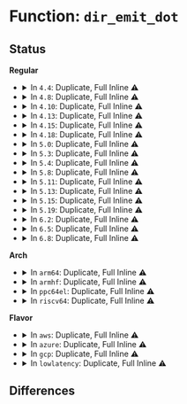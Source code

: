 # Function: <code>dir_emit_dot</code>

## Status
<b>Regular</b>
<ul>
<li>
<details>
<summary>In <code>4.4</code>: Duplicate, Full Inline ⚠️</summary>

**Collision:** Static Duplication

**Inline:** Full

**Transformation:** False

**Instances:**

```
In fs/libfs.c (ffffffff8123496f)
Location: include/linux/fs.h:3019
Inline: True
Inline callers:
  - fs/libfs.c:dcache_readdir
  - fs/libfs.c:empty_dir_readdir
```
```
In fs/proc/base.c (ffffffff8127dfde)
Location: include/linux/fs.h:3019
Inline: True
Inline callers:
  - fs/proc/base.c:proc_pident_readdir
  - fs/proc/base.c:proc_map_files_readdir
  - fs/proc/base.c:proc_task_readdir
```
```
In fs/proc/generic.c (ffffffff8127f7be)
Location: include/linux/fs.h:3019
Inline: True
```
```
In fs/proc/fd.c (ffffffff81281660)
Location: include/linux/fs.h:3019
Inline: True
Inline callers:
  - fs/proc/fd.c:proc_readfd_common
```
```
In fs/proc/namespaces.c (ffffffff812837b0)
Location: include/linux/fs.h:3019
Inline: True
Inline callers:
  - fs/proc/namespaces.c:proc_ns_dir_readdir
```
```
In fs/proc/proc_sysctl.c (ffffffff81285262)
Location: include/linux/fs.h:3019
Inline: True
Inline callers:
  - fs/proc/proc_sysctl.c:proc_sys_readdir
```
```
In fs/kernfs/dir.c (ffffffff81289ce0)
Location: include/linux/fs.h:3019
Inline: True
Inline callers:
  - fs/kernfs/dir.c:kernfs_fop_readdir
```
```
In fs/fat/dir.c (ffffffff812f859e)
Location: include/linux/fs.h:3019
Inline: True
Inline callers:
  - fs/fat/dir.c:__fat_readdir
  - fs/fat/dir.c:__fat_readdir
```
</details>
</li>
<li>
<details>
<summary>In <code>4.8</code>: Duplicate, Full Inline ⚠️</summary>

**Collision:** Static Duplication

**Inline:** Full

**Transformation:** False

**Instances:**

```
In fs/libfs.c (ffffffff8125d450)
Location: include/linux/fs.h:3168
Inline: True
Inline callers:
  - fs/libfs.c:empty_dir_readdir
  - fs/libfs.c:dcache_readdir
```
```
In fs/proc/base.c (ffffffff812ab66a)
Location: include/linux/fs.h:3168
Inline: True
Inline callers:
  - fs/proc/base.c:proc_task_readdir
  - fs/proc/base.c:proc_pident_readdir
  - fs/proc/base.c:proc_map_files_readdir
```
```
In fs/proc/generic.c (ffffffff812ac800)
Location: include/linux/fs.h:3168
Inline: True
```
```
In fs/proc/fd.c (ffffffff812ae729)
Location: include/linux/fs.h:3168
Inline: True
Inline callers:
  - fs/proc/fd.c:proc_readfd_common
```
```
In fs/proc/namespaces.c (ffffffff812b0a51)
Location: include/linux/fs.h:3168
Inline: True
Inline callers:
  - fs/proc/namespaces.c:proc_ns_dir_readdir
```
```
In fs/proc/proc_sysctl.c (ffffffff812b23d3)
Location: include/linux/fs.h:3168
Inline: True
Inline callers:
  - fs/proc/proc_sysctl.c:proc_sys_readdir
```
```
In fs/kernfs/dir.c (ffffffff812b713c)
Location: include/linux/fs.h:3168
Inline: True
Inline callers:
  - fs/kernfs/dir.c:kernfs_fop_readdir
```
```
In fs/fat/dir.c (ffffffff8132c18e)
Location: include/linux/fs.h:3168
Inline: True
Inline callers:
  - fs/fat/dir.c:__fat_readdir
  - fs/fat/dir.c:__fat_readdir
```
</details>
</li>
<li>
<details>
<summary>In <code>4.10</code>: Duplicate, Full Inline ⚠️</summary>

**Collision:** Static Duplication

**Inline:** Full

**Transformation:** False

**Instances:**

```
In fs/libfs.c (ffffffff81270980)
Location: include/linux/fs.h:3138
Inline: True
Inline callers:
  - fs/libfs.c:empty_dir_readdir
  - fs/libfs.c:dcache_readdir
```
```
In fs/proc/base.c (ffffffff812c0d4a)
Location: include/linux/fs.h:3138
Inline: True
Inline callers:
  - fs/proc/base.c:proc_task_readdir
  - fs/proc/base.c:proc_pident_readdir
  - fs/proc/base.c:proc_map_files_readdir
```
```
In fs/proc/generic.c (ffffffff812c20f0)
Location: include/linux/fs.h:3138
Inline: True
```
```
In fs/proc/fd.c (ffffffff812c4109)
Location: include/linux/fs.h:3138
Inline: True
Inline callers:
  - fs/proc/fd.c:proc_readfd_common
```
```
In fs/proc/namespaces.c (ffffffff812c6441)
Location: include/linux/fs.h:3138
Inline: True
Inline callers:
  - fs/proc/namespaces.c:proc_ns_dir_readdir
```
```
In fs/proc/proc_sysctl.c (ffffffff812c7bf3)
Location: include/linux/fs.h:3138
Inline: True
Inline callers:
  - fs/proc/proc_sysctl.c:proc_sys_readdir
```
```
In fs/kernfs/dir.c (ffffffff812cc94c)
Location: include/linux/fs.h:3138
Inline: True
Inline callers:
  - fs/kernfs/dir.c:kernfs_fop_readdir
```
```
In fs/fat/dir.c (ffffffff81341ece)
Location: include/linux/fs.h:3138
Inline: True
Inline callers:
  - fs/fat/dir.c:__fat_readdir
  - fs/fat/dir.c:__fat_readdir
```
</details>
</li>
<li>
<details>
<summary>In <code>4.13</code>: Duplicate, Full Inline ⚠️</summary>

**Collision:** Static Duplication

**Inline:** Full

**Transformation:** False

**Instances:**

```
In fs/libfs.c (ffffffff8127de03)
Location: include/linux/fs.h:3308
Inline: True
Inline callers:
  - fs/libfs.c:empty_dir_readdir
  - fs/libfs.c:dcache_readdir
```
```
In fs/proc/base.c (ffffffff812cdeeb)
Location: include/linux/fs.h:3308
Inline: True
Inline callers:
  - fs/proc/base.c:proc_task_readdir
  - fs/proc/base.c:proc_pident_readdir
  - fs/proc/base.c:proc_map_files_readdir
```
```
In fs/proc/generic.c (ffffffff812cf338)
Location: include/linux/fs.h:3308
Inline: True
```
```
In fs/proc/fd.c (ffffffff812d13a8)
Location: include/linux/fs.h:3308
Inline: True
Inline callers:
  - fs/proc/fd.c:proc_readfd_common
```
```
In fs/proc/namespaces.c (ffffffff812d34d6)
Location: include/linux/fs.h:3308
Inline: True
Inline callers:
  - fs/proc/namespaces.c:proc_ns_dir_readdir
```
```
In fs/proc/proc_sysctl.c (ffffffff812d4f57)
Location: include/linux/fs.h:3308
Inline: True
Inline callers:
  - fs/proc/proc_sysctl.c:proc_sys_readdir
```
```
In fs/kernfs/dir.c (ffffffff812d9dbc)
Location: include/linux/fs.h:3308
Inline: True
Inline callers:
  - fs/kernfs/dir.c:kernfs_fop_readdir
```
```
In fs/configfs/dir.c (ffffffff812df390)
Location: include/linux/fs.h:3308
Inline: True
Inline callers:
  - fs/configfs/dir.c:configfs_readdir
```
```
In fs/fat/dir.c (ffffffff813566cf)
Location: include/linux/fs.h:3308
Inline: True
Inline callers:
  - fs/fat/dir.c:__fat_readdir
  - fs/fat/dir.c:__fat_readdir
```
</details>
</li>
<li>
<details>
<summary>In <code>4.15</code>: Duplicate, Full Inline ⚠️</summary>

**Collision:** Static Duplication

**Inline:** Full

**Transformation:** False

**Instances:**

```
In fs/libfs.c (ffffffff812a08e3)
Location: include/linux/fs.h:3388
Inline: True
Inline callers:
  - fs/libfs.c:empty_dir_readdir
  - fs/libfs.c:dcache_readdir
```
```
In fs/proc/base.c (ffffffff812f273b)
Location: include/linux/fs.h:3388
Inline: True
Inline callers:
  - fs/proc/base.c:proc_task_readdir
  - fs/proc/base.c:proc_pident_readdir
  - fs/proc/base.c:proc_map_files_readdir
```
```
In fs/proc/generic.c (ffffffff812f3aa8)
Location: include/linux/fs.h:3388
Inline: True
```
```
In fs/proc/fd.c (ffffffff812f5b97)
Location: include/linux/fs.h:3388
Inline: True
Inline callers:
  - fs/proc/fd.c:proc_readfd_common
```
```
In fs/proc/namespaces.c (ffffffff812f7d06)
Location: include/linux/fs.h:3388
Inline: True
Inline callers:
  - fs/proc/namespaces.c:proc_ns_dir_readdir
```
```
In fs/proc/proc_sysctl.c (ffffffff812f9787)
Location: include/linux/fs.h:3388
Inline: True
Inline callers:
  - fs/proc/proc_sysctl.c:proc_sys_readdir
```
```
In fs/kernfs/dir.c (ffffffff812fe6d3)
Location: include/linux/fs.h:3388
Inline: True
Inline callers:
  - fs/kernfs/dir.c:kernfs_fop_readdir
```
```
In fs/configfs/dir.c (ffffffff81303d00)
Location: include/linux/fs.h:3388
Inline: True
Inline callers:
  - fs/configfs/dir.c:configfs_readdir
```
```
In fs/fat/dir.c (ffffffff8137b2fe)
Location: include/linux/fs.h:3388
Inline: True
Inline callers:
  - fs/fat/dir.c:__fat_readdir
  - fs/fat/dir.c:__fat_readdir
```
</details>
</li>
<li>
<details>
<summary>In <code>4.18</code>: Duplicate, Full Inline ⚠️</summary>

**Collision:** Static Duplication

**Inline:** Full

**Transformation:** False

**Instances:**

```
In fs/libfs.c (ffffffff812c7473)
Location: include/linux/fs.h:3415
Inline: True
Inline callers:
  - fs/libfs.c:empty_dir_readdir
  - fs/libfs.c:dcache_readdir
```
```
In fs/proc/base.c (ffffffff8131f5cb)
Location: include/linux/fs.h:3415
Inline: True
Inline callers:
  - fs/proc/base.c:proc_task_readdir
  - fs/proc/base.c:proc_pident_readdir
  - fs/proc/base.c:proc_map_files_readdir
```
```
In fs/proc/generic.c (ffffffff81320b48)
Location: include/linux/fs.h:3415
Inline: True
```
```
In fs/proc/fd.c (ffffffff81323417)
Location: include/linux/fs.h:3415
Inline: True
Inline callers:
  - fs/proc/fd.c:proc_readfd_common
```
```
In fs/proc/namespaces.c (ffffffff81325109)
Location: include/linux/fs.h:3415
Inline: True
Inline callers:
  - fs/proc/namespaces.c:proc_ns_dir_readdir
```
```
In fs/proc/proc_sysctl.c (ffffffff81326e36)
Location: include/linux/fs.h:3415
Inline: True
Inline callers:
  - fs/proc/proc_sysctl.c:proc_sys_readdir
```
```
In fs/kernfs/dir.c (ffffffff8132ca23)
Location: include/linux/fs.h:3415
Inline: True
Inline callers:
  - fs/kernfs/dir.c:kernfs_fop_readdir
```
```
In fs/configfs/dir.c (ffffffff81332b70)
Location: include/linux/fs.h:3415
Inline: True
Inline callers:
  - fs/configfs/dir.c:configfs_readdir
```
```
In fs/fat/dir.c (ffffffff813a9bd9)
Location: include/linux/fs.h:3415
Inline: True
Inline callers:
  - fs/fat/dir.c:__fat_readdir
  - fs/fat/dir.c:__fat_readdir
```
</details>
</li>
<li>
<details>
<summary>In <code>5.0</code>: Duplicate, Full Inline ⚠️</summary>

**Collision:** Static Duplication

**Inline:** Full

**Transformation:** False

**Instances:**

```
In fs/libfs.c (ffffffff812dc5a3)
Location: include/linux/fs.h:3494
Inline: True
Inline callers:
  - fs/libfs.c:empty_dir_readdir
  - fs/libfs.c:dcache_readdir
```
```
In fs/proc/base.c (ffffffff813366fb)
Location: include/linux/fs.h:3494
Inline: True
Inline callers:
  - fs/proc/base.c:proc_task_readdir
  - fs/proc/base.c:proc_pident_readdir
  - fs/proc/base.c:proc_map_files_readdir
```
```
In fs/proc/generic.c (ffffffff81337c48)
Location: include/linux/fs.h:3494
Inline: True
```
```
In fs/proc/fd.c (ffffffff8133a337)
Location: include/linux/fs.h:3494
Inline: True
Inline callers:
  - fs/proc/fd.c:proc_readfd_common
```
```
In fs/proc/namespaces.c (ffffffff8133c1f9)
Location: include/linux/fs.h:3494
Inline: True
Inline callers:
  - fs/proc/namespaces.c:proc_ns_dir_readdir
```
```
In fs/proc/proc_sysctl.c (ffffffff8133e006)
Location: include/linux/fs.h:3494
Inline: True
Inline callers:
  - fs/proc/proc_sysctl.c:proc_sys_readdir
```
```
In fs/kernfs/dir.c (ffffffff813439b3)
Location: include/linux/fs.h:3494
Inline: True
Inline callers:
  - fs/kernfs/dir.c:kernfs_fop_readdir
```
```
In fs/configfs/dir.c (ffffffff81349f60)
Location: include/linux/fs.h:3494
Inline: True
Inline callers:
  - fs/configfs/dir.c:configfs_readdir
```
```
In fs/fat/dir.c (ffffffff813c29b9)
Location: include/linux/fs.h:3494
Inline: True
Inline callers:
  - fs/fat/dir.c:__fat_readdir
  - fs/fat/dir.c:__fat_readdir
```
</details>
</li>
<li>
<details>
<summary>In <code>5.3</code>: Duplicate, Full Inline ⚠️</summary>

**Collision:** Static Duplication

**Inline:** Full

**Transformation:** False

**Instances:**

```
In fs/libfs.c (ffffffff812fac63)
Location: include/linux/fs.h:3505
Inline: True
Inline callers:
  - fs/libfs.c:empty_dir_readdir
  - fs/libfs.c:dcache_readdir
```
```
In fs/proc/base.c (ffffffff8135e7ab)
Location: include/linux/fs.h:3505
Inline: True
Inline callers:
  - fs/proc/base.c:proc_task_readdir
  - fs/proc/base.c:proc_pident_readdir
  - fs/proc/base.c:proc_map_files_readdir
```
```
In fs/proc/generic.c (ffffffff8135fdb8)
Location: include/linux/fs.h:3505
Inline: True
```
```
In fs/proc/fd.c (ffffffff813624d7)
Location: include/linux/fs.h:3505
Inline: True
Inline callers:
  - fs/proc/fd.c:proc_readfd_common
```
```
In fs/proc/namespaces.c (ffffffff81364444)
Location: include/linux/fs.h:3505
Inline: True
Inline callers:
  - fs/proc/namespaces.c:proc_ns_dir_readdir
```
```
In fs/proc/proc_sysctl.c (ffffffff81365ee7)
Location: include/linux/fs.h:3505
Inline: True
Inline callers:
  - fs/proc/proc_sysctl.c:proc_sys_readdir
```
```
In fs/kernfs/dir.c (ffffffff8136badd)
Location: include/linux/fs.h:3505
Inline: True
Inline callers:
  - fs/kernfs/dir.c:kernfs_fop_readdir
```
```
In fs/configfs/dir.c (ffffffff81371920)
Location: include/linux/fs.h:3505
Inline: True
Inline callers:
  - fs/configfs/dir.c:configfs_readdir
```
```
In fs/fat/dir.c (ffffffff813ed22d)
Location: include/linux/fs.h:3505
Inline: True
Inline callers:
  - fs/fat/dir.c:__fat_readdir
  - fs/fat/dir.c:__fat_readdir
```
</details>
</li>
<li>
<details>
<summary>In <code>5.4</code>: Duplicate, Full Inline ⚠️</summary>

**Collision:** Static Duplication

**Inline:** Full

**Transformation:** False

**Instances:**

```
In fs/libfs.c (ffffffff8130c973)
Location: include/linux/fs.h:3567
Inline: True
Inline callers:
  - fs/libfs.c:empty_dir_readdir
  - fs/libfs.c:dcache_readdir
```
```
In fs/proc/base.c (ffffffff81376a0b)
Location: include/linux/fs.h:3567
Inline: True
Inline callers:
  - fs/proc/base.c:proc_task_readdir
  - fs/proc/base.c:proc_pident_readdir
  - fs/proc/base.c:proc_map_files_readdir
```
```
In fs/proc/generic.c (ffffffff81378018)
Location: include/linux/fs.h:3567
Inline: True
```
```
In fs/proc/fd.c (ffffffff8137a737)
Location: include/linux/fs.h:3567
Inline: True
Inline callers:
  - fs/proc/fd.c:proc_readfd_common
```
```
In fs/proc/namespaces.c (ffffffff8137c6d4)
Location: include/linux/fs.h:3567
Inline: True
Inline callers:
  - fs/proc/namespaces.c:proc_ns_dir_readdir
```
```
In fs/proc/proc_sysctl.c (ffffffff8137e177)
Location: include/linux/fs.h:3567
Inline: True
Inline callers:
  - fs/proc/proc_sysctl.c:proc_sys_readdir
```
```
In fs/kernfs/dir.c (ffffffff81383cad)
Location: include/linux/fs.h:3567
Inline: True
Inline callers:
  - fs/kernfs/dir.c:kernfs_fop_readdir
```
```
In fs/configfs/dir.c (ffffffff81389d60)
Location: include/linux/fs.h:3567
Inline: True
Inline callers:
  - fs/configfs/dir.c:configfs_readdir
```
```
In fs/fat/dir.c (ffffffff8140734d)
Location: include/linux/fs.h:3567
Inline: True
Inline callers:
  - fs/fat/dir.c:__fat_readdir
  - fs/fat/dir.c:__fat_readdir
```
</details>
</li>
<li>
<details>
<summary>In <code>5.8</code>: Duplicate, Full Inline ⚠️</summary>

**Collision:** Static Duplication

**Inline:** Full

**Transformation:** False

**Instances:**

```
In fs/libfs.c (ffffffff81346aa0)
Location: include/linux/fs.h:3617
Inline: True
Inline callers:
  - fs/libfs.c:empty_dir_readdir
  - fs/libfs.c:dcache_readdir
```
```
In fs/proc/base.c (ffffffff813bf917)
Location: include/linux/fs.h:3617
Inline: True
Inline callers:
  - fs/proc/base.c:proc_task_readdir
  - fs/proc/base.c:proc_pident_readdir
  - fs/proc/base.c:proc_map_files_readdir
```
```
In fs/proc/generic.c (ffffffff813c11b0)
Location: include/linux/fs.h:3617
Inline: True
```
```
In fs/proc/fd.c (ffffffff813c3ccf)
Location: include/linux/fs.h:3617
Inline: True
Inline callers:
  - fs/proc/fd.c:proc_readfd_common
```
```
In fs/proc/namespaces.c (ffffffff813c5eed)
Location: include/linux/fs.h:3617
Inline: True
Inline callers:
  - fs/proc/namespaces.c:proc_ns_dir_readdir
```
```
In fs/proc/proc_sysctl.c (ffffffff813c8aa6)
Location: include/linux/fs.h:3617
Inline: True
Inline callers:
  - fs/proc/proc_sysctl.c:proc_sys_readdir
```
```
In fs/kernfs/dir.c (ffffffff813cec73)
Location: include/linux/fs.h:3617
Inline: True
Inline callers:
  - fs/kernfs/dir.c:kernfs_fop_readdir
```
```
In fs/configfs/dir.c (ffffffff813d5113)
Location: include/linux/fs.h:3617
Inline: True
Inline callers:
  - fs/configfs/dir.c:configfs_readdir
```
```
In fs/fat/dir.c (ffffffff81454fc3)
Location: include/linux/fs.h:3617
Inline: True
Inline callers:
  - fs/fat/dir.c:__fat_readdir
  - fs/fat/dir.c:__fat_readdir
```
</details>
</li>
<li>
<details>
<summary>In <code>5.11</code>: Duplicate, Full Inline ⚠️</summary>

**Collision:** Static Duplication

**Inline:** Full

**Transformation:** False

**Instances:**

```
In fs/libfs.c (ffffffff81352f90)
Location: include/linux/fs.h:3414
Inline: True
Inline callers:
  - fs/libfs.c:empty_dir_readdir
  - fs/libfs.c:dcache_readdir
```
```
In fs/proc/base.c (ffffffff813d17a1)
Location: include/linux/fs.h:3414
Inline: True
Inline callers:
  - fs/proc/base.c:proc_task_readdir
  - fs/proc/base.c:proc_pident_readdir
  - fs/proc/base.c:proc_map_files_readdir
```
```
In fs/proc/generic.c (ffffffff813d30a0)
Location: include/linux/fs.h:3414
Inline: True
```
```
In fs/proc/fd.c (ffffffff813d5a34)
Location: include/linux/fs.h:3414
Inline: True
Inline callers:
  - fs/proc/fd.c:proc_readfd_common
```
```
In fs/proc/namespaces.c (ffffffff813d7e8d)
Location: include/linux/fs.h:3414
Inline: True
Inline callers:
  - fs/proc/namespaces.c:proc_ns_dir_readdir
```
```
In fs/proc/proc_sysctl.c (ffffffff813daa96)
Location: include/linux/fs.h:3414
Inline: True
Inline callers:
  - fs/proc/proc_sysctl.c:proc_sys_readdir
```
```
In fs/kernfs/dir.c (ffffffff813e08a3)
Location: include/linux/fs.h:3414
Inline: True
Inline callers:
  - fs/kernfs/dir.c:kernfs_fop_readdir
```
```
In fs/configfs/dir.c (ffffffff813e6e33)
Location: include/linux/fs.h:3414
Inline: True
Inline callers:
  - fs/configfs/dir.c:configfs_readdir
```
```
In fs/fat/dir.c (ffffffff81471473)
Location: include/linux/fs.h:3414
Inline: True
Inline callers:
  - fs/fat/dir.c:__fat_readdir
  - fs/fat/dir.c:__fat_readdir
```
</details>
</li>
<li>
<details>
<summary>In <code>5.13</code>: Duplicate, Full Inline ⚠️</summary>

**Collision:** Static Duplication

**Inline:** Full

**Transformation:** False

**Instances:**

```
In fs/libfs.c (ffffffff81359680)
Location: include/linux/fs.h:3667
Inline: True
Inline callers:
  - fs/libfs.c:empty_dir_readdir
  - fs/libfs.c:dcache_readdir
```
```
In fs/proc/base.c (ffffffff813d8697)
Location: include/linux/fs.h:3667
Inline: True
Inline callers:
  - fs/proc/base.c:proc_task_readdir
  - fs/proc/base.c:proc_pident_readdir
  - fs/proc/base.c:proc_map_files_readdir
```
```
In fs/proc/generic.c (ffffffff813d9dea)
Location: include/linux/fs.h:3667
Inline: True
```
```
In fs/proc/fd.c (ffffffff813dc936)
Location: include/linux/fs.h:3667
Inline: True
Inline callers:
  - fs/proc/fd.c:proc_readfd_common
```
```
In fs/proc/namespaces.c (ffffffff813ded3c)
Location: include/linux/fs.h:3667
Inline: True
Inline callers:
  - fs/proc/namespaces.c:proc_ns_dir_readdir
```
```
In fs/proc/proc_sysctl.c (ffffffff813e16a8)
Location: include/linux/fs.h:3667
Inline: True
Inline callers:
  - fs/proc/proc_sysctl.c:proc_sys_readdir
```
```
In fs/kernfs/dir.c (ffffffff813e73d2)
Location: include/linux/fs.h:3667
Inline: True
Inline callers:
  - fs/kernfs/dir.c:kernfs_fop_readdir
```
```
In fs/configfs/dir.c (ffffffff813ee432)
Location: include/linux/fs.h:3667
Inline: True
Inline callers:
  - fs/configfs/dir.c:configfs_readdir
```
```
In fs/fat/dir.c (ffffffff81476dc5)
Location: include/linux/fs.h:3667
Inline: True
Inline callers:
  - fs/fat/dir.c:__fat_readdir
  - fs/fat/dir.c:__fat_readdir
```
</details>
</li>
<li>
<details>
<summary>In <code>5.15</code>: Duplicate, Full Inline ⚠️</summary>

**Collision:** Static Duplication

**Inline:** Full

**Transformation:** False

**Instances:**

```
In fs/libfs.c (ffffffff813a7b20)
Location: include/linux/fs.h:3647
Inline: True
Inline callers:
  - fs/libfs.c:empty_dir_readdir
  - fs/libfs.c:dcache_readdir
```
```
In fs/proc/base.c (ffffffff81429dc7)
Location: include/linux/fs.h:3647
Inline: True
Inline callers:
  - fs/proc/base.c:proc_task_readdir
  - fs/proc/base.c:proc_pident_readdir
  - fs/proc/base.c:proc_map_files_readdir
```
```
In fs/proc/generic.c (ffffffff8142b51a)
Location: include/linux/fs.h:3647
Inline: True
```
```
In fs/proc/fd.c (ffffffff8142e016)
Location: include/linux/fs.h:3647
Inline: True
Inline callers:
  - fs/proc/fd.c:proc_readfd_common
```
```
In fs/proc/namespaces.c (ffffffff814306ec)
Location: include/linux/fs.h:3647
Inline: True
Inline callers:
  - fs/proc/namespaces.c:proc_ns_dir_readdir
```
```
In fs/proc/proc_sysctl.c (ffffffff8143318d)
Location: include/linux/fs.h:3647
Inline: True
Inline callers:
  - fs/proc/proc_sysctl.c:proc_sys_readdir
```
```
In fs/kernfs/dir.c (ffffffff81438f95)
Location: include/linux/fs.h:3647
Inline: True
Inline callers:
  - fs/kernfs/dir.c:kernfs_fop_readdir
```
```
In fs/configfs/dir.c (ffffffff81440352)
Location: include/linux/fs.h:3647
Inline: True
Inline callers:
  - fs/configfs/dir.c:configfs_readdir
```
```
In fs/fat/dir.c (ffffffff814ce466)
Location: include/linux/fs.h:3647
Inline: True
Inline callers:
  - fs/fat/dir.c:__fat_readdir
  - fs/fat/dir.c:__fat_readdir
```
</details>
</li>
<li>
<details>
<summary>In <code>5.19</code>: Duplicate, Full Inline ⚠️</summary>

**Collision:** Static Duplication

**Inline:** Full

**Transformation:** False

**Instances:**

```
In fs/libfs.c (ffffffff8142c442)
Location: include/linux/fs.h:3419
Inline: True
Inline callers:
  - fs/libfs.c:empty_dir_readdir
  - fs/libfs.c:dcache_readdir
```
```
In fs/proc/base.c (ffffffff814a324a)
Location: include/linux/fs.h:3419
Inline: True
Inline callers:
  - fs/proc/base.c:proc_task_readdir
  - fs/proc/base.c:proc_pident_readdir
  - fs/proc/base.c:proc_map_files_readdir
```
```
In fs/proc/generic.c (ffffffff814a4c39)
Location: include/linux/fs.h:3419
Inline: True
Inline callers:
  - fs/proc/generic.c:proc_readdir_de
```
```
In fs/proc/fd.c (ffffffff814a7cdb)
Location: include/linux/fs.h:3419
Inline: True
Inline callers:
  - fs/proc/fd.c:proc_readfd_common
```
```
In fs/proc/namespaces.c (ffffffff814aa3eb)
Location: include/linux/fs.h:3419
Inline: True
Inline callers:
  - fs/proc/namespaces.c:proc_ns_dir_readdir
```
```
In fs/proc/proc_sysctl.c (ffffffff814acfef)
Location: include/linux/fs.h:3419
Inline: True
Inline callers:
  - fs/proc/proc_sysctl.c:proc_sys_readdir
```
```
In fs/kernfs/dir.c (ffffffff814b40bb)
Location: include/linux/fs.h:3419
Inline: True
Inline callers:
  - fs/kernfs/dir.c:kernfs_fop_readdir
```
```
In fs/configfs/dir.c (ffffffff814baa74)
Location: include/linux/fs.h:3419
Inline: True
Inline callers:
  - fs/configfs/dir.c:configfs_readdir
```
```
In fs/fat/dir.c (ffffffff8155ac9d)
Location: include/linux/fs.h:3419
Inline: True
Inline callers:
  - fs/fat/dir.c:__fat_readdir
  - fs/fat/dir.c:__fat_readdir
```
</details>
</li>
<li>
<details>
<summary>In <code>6.2</code>: Duplicate, Full Inline ⚠️</summary>

**Collision:** Static Duplication

**Inline:** Full

**Transformation:** False

**Instances:**

```
In fs/libfs.c (ffffffff814b9da2)
Location: include/linux/fs.h:3569
Inline: True
Inline callers:
  - fs/libfs.c:empty_dir_readdir
  - fs/libfs.c:dcache_readdir
```
```
In fs/proc/base.c (ffffffff815384ca)
Location: include/linux/fs.h:3569
Inline: True
Inline callers:
  - fs/proc/base.c:proc_task_readdir
  - fs/proc/base.c:proc_pident_readdir
  - fs/proc/base.c:proc_map_files_readdir
```
```
In fs/proc/generic.c (ffffffff8153a169)
Location: include/linux/fs.h:3569
Inline: True
Inline callers:
  - fs/proc/generic.c:proc_readdir_de
```
```
In fs/proc/fd.c (ffffffff8153d20b)
Location: include/linux/fs.h:3569
Inline: True
Inline callers:
  - fs/proc/fd.c:proc_readfd_common
```
```
In fs/proc/namespaces.c (ffffffff8153fff6)
Location: include/linux/fs.h:3569
Inline: True
Inline callers:
  - fs/proc/namespaces.c:proc_ns_dir_readdir
```
```
In fs/proc/proc_sysctl.c (ffffffff8154343f)
Location: include/linux/fs.h:3569
Inline: True
Inline callers:
  - fs/proc/proc_sysctl.c:proc_sys_readdir
```
```
In fs/kernfs/dir.c (ffffffff8154aeab)
Location: include/linux/fs.h:3569
Inline: True
Inline callers:
  - fs/kernfs/dir.c:kernfs_fop_readdir
```
```
In fs/configfs/dir.c (ffffffff81552344)
Location: include/linux/fs.h:3569
Inline: True
Inline callers:
  - fs/configfs/dir.c:configfs_readdir
```
```
In fs/fat/dir.c (ffffffff815fba29)
Location: include/linux/fs.h:3569
Inline: True
Inline callers:
  - fs/fat/dir.c:__fat_readdir
  - fs/fat/dir.c:__fat_readdir
```
</details>
</li>
<li>
<details>
<summary>In <code>6.5</code>: Duplicate, Full Inline ⚠️</summary>

**Collision:** Static Duplication

**Inline:** Full

**Transformation:** False

**Instances:**

```
In fs/libfs.c (ffffffff814eed02)
Location: include/linux/fs.h:3184
Inline: True
Inline callers:
  - fs/libfs.c:empty_dir_readdir
  - fs/libfs.c:dcache_readdir
```
```
In fs/proc/base.c (ffffffff8157070d)
Location: include/linux/fs.h:3184
Inline: True
Inline callers:
  - fs/proc/base.c:proc_task_readdir
  - fs/proc/base.c:proc_pident_readdir
  - fs/proc/base.c:proc_map_files_readdir
```
```
In fs/proc/generic.c (ffffffff81572409)
Location: include/linux/fs.h:3184
Inline: True
Inline callers:
  - fs/proc/generic.c:proc_readdir_de
```
```
In fs/proc/fd.c (ffffffff815754de)
Location: include/linux/fs.h:3184
Inline: True
Inline callers:
  - fs/proc/fd.c:proc_readfd_common
```
```
In fs/proc/namespaces.c (ffffffff815786d9)
Location: include/linux/fs.h:3184
Inline: True
Inline callers:
  - fs/proc/namespaces.c:proc_ns_dir_readdir
```
```
In fs/proc/proc_sysctl.c (ffffffff8157b895)
Location: include/linux/fs.h:3184
Inline: True
Inline callers:
  - fs/proc/proc_sysctl.c:proc_sys_readdir
```
```
In fs/kernfs/dir.c (ffffffff81582b02)
Location: include/linux/fs.h:3184
Inline: True
Inline callers:
  - fs/kernfs/dir.c:kernfs_fop_readdir
```
```
In fs/configfs/dir.c (ffffffff8158a090)
Location: include/linux/fs.h:3184
Inline: True
Inline callers:
  - fs/configfs/dir.c:configfs_readdir
```
```
In fs/fat/dir.c (ffffffff816339b5)
Location: include/linux/fs.h:3184
Inline: True
Inline callers:
  - fs/fat/dir.c:__fat_readdir
  - fs/fat/dir.c:__fat_readdir
```
</details>
</li>
<li>
<details>
<summary>In <code>6.8</code>: Duplicate, Full Inline ⚠️</summary>

**Collision:** Static Duplication

**Inline:** Full

**Transformation:** False

**Instances:**

```
In fs/libfs.c (ffffffff81522db2)
Location: include/linux/fs.h:3481
Inline: True
Inline callers:
  - fs/libfs.c:empty_dir_readdir
  - fs/libfs.c:offset_readdir
  - fs/libfs.c:dcache_readdir
```
```
In fs/proc/base.c (ffffffff815a8fd7)
Location: include/linux/fs.h:3481
Inline: True
Inline callers:
  - fs/proc/base.c:proc_task_readdir
  - fs/proc/base.c:proc_pident_readdir
  - fs/proc/base.c:proc_map_files_readdir
```
```
In fs/proc/generic.c (ffffffff815aadb9)
Location: include/linux/fs.h:3481
Inline: True
Inline callers:
  - fs/proc/generic.c:proc_readdir_de
```
```
In fs/proc/fd.c (ffffffff815ade3c)
Location: include/linux/fs.h:3481
Inline: True
Inline callers:
  - fs/proc/fd.c:proc_readfd_common
```
```
In fs/proc/namespaces.c (ffffffff815b0e09)
Location: include/linux/fs.h:3481
Inline: True
Inline callers:
  - fs/proc/namespaces.c:proc_ns_dir_readdir
```
```
In fs/proc/proc_sysctl.c (ffffffff815b4145)
Location: include/linux/fs.h:3481
Inline: True
Inline callers:
  - fs/proc/proc_sysctl.c:proc_sys_readdir
```
```
In fs/kernfs/dir.c (ffffffff815bb732)
Location: include/linux/fs.h:3481
Inline: True
Inline callers:
  - fs/kernfs/dir.c:kernfs_fop_readdir
```
```
In fs/configfs/dir.c (ffffffff815c2d63)
Location: include/linux/fs.h:3481
Inline: True
Inline callers:
  - fs/configfs/dir.c:configfs_readdir
```
```
In fs/fat/dir.c (ffffffff8166ce85)
Location: include/linux/fs.h:3481
Inline: True
Inline callers:
  - fs/fat/dir.c:__fat_readdir
  - fs/fat/dir.c:__fat_readdir
```
```
In fs/tracefs/event_inode.c (ffffffff816ab4cd)
Location: include/linux/fs.h:3481
Inline: True
Inline callers:
  - fs/tracefs/event_inode.c:eventfs_iterate
```
</details>
</li>
</ul>
<b>Arch</b>
<ul>
<li>
<details>
<summary>In <code>arm64</code>: Duplicate, Full Inline ⚠️</summary>

**Collision:** Static Duplication

**Inline:** Full

**Transformation:** False

**Instances:**

```
In fs/libfs.c (ffff8000103c180c)
Location: include/linux/fs.h:3567
Inline: True
Inline callers:
  - fs/libfs.c:empty_dir_readdir
  - fs/libfs.c:dcache_readdir
```
```
In fs/proc/base.c (ffff80001044205c)
Location: include/linux/fs.h:3567
Inline: True
Inline callers:
  - fs/proc/base.c:proc_task_readdir
  - fs/proc/base.c:proc_pident_readdir
  - fs/proc/base.c:proc_map_files_readdir
```
```
In fs/proc/generic.c (ffff800010443f9c)
Location: include/linux/fs.h:3567
Inline: True
```
```
In fs/proc/fd.c (ffff8000104469e4)
Location: include/linux/fs.h:3567
Inline: True
Inline callers:
  - fs/proc/fd.c:proc_readfd_common
```
```
In fs/proc/namespaces.c (ffff800010449054)
Location: include/linux/fs.h:3567
Inline: True
Inline callers:
  - fs/proc/namespaces.c:proc_ns_dir_readdir
```
```
In fs/proc/proc_sysctl.c (ffff80001044b684)
Location: include/linux/fs.h:3567
Inline: True
Inline callers:
  - fs/proc/proc_sysctl.c:proc_sys_readdir
```
```
In fs/kernfs/dir.c (ffff80001045298c)
Location: include/linux/fs.h:3567
Inline: True
Inline callers:
  - fs/kernfs/dir.c:kernfs_fop_readdir
```
```
In fs/configfs/dir.c (ffff80001045b998)
Location: include/linux/fs.h:3567
Inline: True
Inline callers:
  - fs/configfs/dir.c:configfs_readdir
```
```
In fs/fat/dir.c (ffff8000104e6110)
Location: include/linux/fs.h:3567
Inline: True
Inline callers:
  - fs/fat/dir.c:__fat_readdir
  - fs/fat/dir.c:__fat_readdir
```
</details>
</li>
<li>
<details>
<summary>In <code>armhf</code>: Duplicate, Full Inline ⚠️</summary>

**Collision:** Static Duplication

**Inline:** Full

**Transformation:** False

**Instances:**

```
In fs/libfs.c (c059e4c4)
Location: include/linux/fs.h:3567
Inline: True
Inline callers:
  - fs/libfs.c:empty_dir_readdir
  - fs/libfs.c:dcache_readdir
```
```
In fs/proc/base.c (c0607848)
Location: include/linux/fs.h:3567
Inline: True
Inline callers:
  - fs/proc/base.c:proc_task_readdir
  - fs/proc/base.c:proc_pident_readdir
  - fs/proc/base.c:proc_map_files_readdir
```
```
In fs/proc/generic.c (c060910c)
Location: include/linux/fs.h:3567
Inline: True
```
```
In fs/proc/fd.c (c060bb9c)
Location: include/linux/fs.h:3567
Inline: True
Inline callers:
  - fs/proc/fd.c:proc_readfd_common
```
```
In fs/proc/namespaces.c (c060e158)
Location: include/linux/fs.h:3567
Inline: True
Inline callers:
  - fs/proc/namespaces.c:proc_ns_dir_readdir
```
```
In fs/proc/proc_sysctl.c (c060fe90)
Location: include/linux/fs.h:3567
Inline: True
Inline callers:
  - fs/proc/proc_sysctl.c:proc_sys_readdir
```
```
In fs/kernfs/dir.c (c061518c)
Location: include/linux/fs.h:3567
Inline: True
Inline callers:
  - fs/kernfs/dir.c:kernfs_fop_readdir
```
```
In fs/configfs/dir.c (c061bdb4)
Location: include/linux/fs.h:3567
Inline: True
Inline callers:
  - fs/configfs/dir.c:configfs_readdir
```
```
In fs/fat/dir.c (c06a5724)
Location: include/linux/fs.h:3567
Inline: True
Inline callers:
  - fs/fat/dir.c:__fat_readdir
  - fs/fat/dir.c:__fat_readdir
```
</details>
</li>
<li>
<details>
<summary>In <code>ppc64el</code>: Duplicate, Full Inline ⚠️</summary>

**Collision:** Static Duplication

**Inline:** Full

**Transformation:** False

**Instances:**

```
In fs/libfs.c (c0000000004c08c0)
Location: include/linux/fs.h:3567
Inline: True
Inline callers:
  - fs/libfs.c:empty_dir_readdir
  - fs/libfs.c:dcache_readdir
```
```
In fs/proc/base.c (c000000000557598)
Location: include/linux/fs.h:3567
Inline: True
Inline callers:
  - fs/proc/base.c:proc_task_readdir
  - fs/proc/base.c:proc_pident_readdir
  - fs/proc/base.c:proc_map_files_readdir
```
```
In fs/proc/generic.c (c000000000559708)
Location: include/linux/fs.h:3567
Inline: True
```
```
In fs/proc/fd.c (c00000000055ca44)
Location: include/linux/fs.h:3567
Inline: True
Inline callers:
  - fs/proc/fd.c:proc_readfd_common
```
```
In fs/proc/namespaces.c (c00000000055f8f4)
Location: include/linux/fs.h:3567
Inline: True
Inline callers:
  - fs/proc/namespaces.c:proc_ns_dir_readdir
```
```
In fs/proc/proc_sysctl.c (c0000000005626c8)
Location: include/linux/fs.h:3567
Inline: True
Inline callers:
  - fs/proc/proc_sysctl.c:proc_sys_readdir
```
```
In fs/kernfs/dir.c (c00000000056afc0)
Location: include/linux/fs.h:3567
Inline: True
Inline callers:
  - fs/kernfs/dir.c:kernfs_fop_readdir
```
```
In fs/configfs/dir.c (c000000000575714)
Location: include/linux/fs.h:3567
Inline: True
Inline callers:
  - fs/configfs/dir.c:configfs_readdir
```
```
In fs/fat/dir.c (c000000000623f08)
Location: include/linux/fs.h:3567
Inline: True
Inline callers:
  - fs/fat/dir.c:__fat_readdir
  - fs/fat/dir.c:__fat_readdir
```
</details>
</li>
<li>
<details>
<summary>In <code>riscv64</code>: Duplicate, Full Inline ⚠️</summary>

**Collision:** Static Duplication

**Inline:** Full

**Transformation:** False

**Instances:**

```
In fs/libfs.c (ffffffe0002816ae)
Location: include/linux/fs.h:3567
Inline: True
Inline callers:
  - fs/libfs.c:empty_dir_readdir
  - fs/libfs.c:dcache_readdir
```
```
In fs/proc/base.c (ffffffe0002d8d7c)
Location: include/linux/fs.h:3567
Inline: True
Inline callers:
  - fs/proc/base.c:proc_task_readdir
  - fs/proc/base.c:proc_pident_readdir
  - fs/proc/base.c:proc_map_files_readdir
```
```
In fs/proc/generic.c (ffffffe0002da1c6)
Location: include/linux/fs.h:3567
Inline: True
```
```
In fs/proc/fd.c (ffffffe0002dc960)
Location: include/linux/fs.h:3567
Inline: True
Inline callers:
  - fs/proc/fd.c:proc_readfd_common
```
```
In fs/proc/namespaces.c (ffffffe0002de872)
Location: include/linux/fs.h:3567
Inline: True
Inline callers:
  - fs/proc/namespaces.c:proc_ns_dir_readdir
```
```
In fs/proc/proc_sysctl.c (ffffffe0002e0a92)
Location: include/linux/fs.h:3567
Inline: True
Inline callers:
  - fs/proc/proc_sysctl.c:proc_sys_readdir
```
```
In fs/kernfs/dir.c (ffffffe0002e539e)
Location: include/linux/fs.h:3567
Inline: True
Inline callers:
  - fs/kernfs/dir.c:kernfs_fop_readdir
```
```
In fs/configfs/dir.c (ffffffe0002ebf04)
Location: include/linux/fs.h:3567
Inline: True
Inline callers:
  - fs/configfs/dir.c:configfs_readdir
```
```
In fs/fat/dir.c (ffffffe000358b76)
Location: include/linux/fs.h:3567
Inline: True
Inline callers:
  - fs/fat/dir.c:__fat_readdir
  - fs/fat/dir.c:__fat_readdir
```
</details>
</li>
</ul>
<b>Flavor</b>
<ul>
<li>
<details>
<summary>In <code>aws</code>: Duplicate, Full Inline ⚠️</summary>

**Collision:** Static Duplication

**Inline:** Full

**Transformation:** False

**Instances:**

```
In fs/libfs.c (ffffffff81304f53)
Location: include/linux/fs.h:3567
Inline: True
Inline callers:
  - fs/libfs.c:empty_dir_readdir
  - fs/libfs.c:dcache_readdir
```
```
In fs/proc/base.c (ffffffff8136efeb)
Location: include/linux/fs.h:3567
Inline: True
Inline callers:
  - fs/proc/base.c:proc_task_readdir
  - fs/proc/base.c:proc_pident_readdir
  - fs/proc/base.c:proc_map_files_readdir
```
```
In fs/proc/generic.c (ffffffff813705f8)
Location: include/linux/fs.h:3567
Inline: True
```
```
In fs/proc/fd.c (ffffffff81372d17)
Location: include/linux/fs.h:3567
Inline: True
Inline callers:
  - fs/proc/fd.c:proc_readfd_common
```
```
In fs/proc/namespaces.c (ffffffff81374cb4)
Location: include/linux/fs.h:3567
Inline: True
Inline callers:
  - fs/proc/namespaces.c:proc_ns_dir_readdir
```
```
In fs/proc/proc_sysctl.c (ffffffff81376757)
Location: include/linux/fs.h:3567
Inline: True
Inline callers:
  - fs/proc/proc_sysctl.c:proc_sys_readdir
```
```
In fs/kernfs/dir.c (ffffffff8137c28d)
Location: include/linux/fs.h:3567
Inline: True
Inline callers:
  - fs/kernfs/dir.c:kernfs_fop_readdir
```
```
In fs/configfs/dir.c (ffffffff81382340)
Location: include/linux/fs.h:3567
Inline: True
Inline callers:
  - fs/configfs/dir.c:configfs_readdir
```
```
In fs/fat/dir.c (ffffffff813ff92d)
Location: include/linux/fs.h:3567
Inline: True
Inline callers:
  - fs/fat/dir.c:__fat_readdir
  - fs/fat/dir.c:__fat_readdir
```
</details>
</li>
<li>
<details>
<summary>In <code>azure</code>: Duplicate, Full Inline ⚠️</summary>

**Collision:** Static Duplication

**Inline:** Full

**Transformation:** False

**Instances:**

```
In fs/libfs.c (ffffffff812f5b73)
Location: include/linux/fs.h:3567
Inline: True
Inline callers:
  - fs/libfs.c:empty_dir_readdir
  - fs/libfs.c:dcache_readdir
```
```
In fs/proc/base.c (ffffffff8135fa7b)
Location: include/linux/fs.h:3567
Inline: True
Inline callers:
  - fs/proc/base.c:proc_task_readdir
  - fs/proc/base.c:proc_pident_readdir
  - fs/proc/base.c:proc_map_files_readdir
```
```
In fs/proc/generic.c (ffffffff81361088)
Location: include/linux/fs.h:3567
Inline: True
```
```
In fs/proc/fd.c (ffffffff813637e7)
Location: include/linux/fs.h:3567
Inline: True
Inline callers:
  - fs/proc/fd.c:proc_readfd_common
```
```
In fs/proc/namespaces.c (ffffffff81365784)
Location: include/linux/fs.h:3567
Inline: True
Inline callers:
  - fs/proc/namespaces.c:proc_ns_dir_readdir
```
```
In fs/proc/proc_sysctl.c (ffffffff81367227)
Location: include/linux/fs.h:3567
Inline: True
Inline callers:
  - fs/proc/proc_sysctl.c:proc_sys_readdir
```
```
In fs/kernfs/dir.c (ffffffff8136cd5d)
Location: include/linux/fs.h:3567
Inline: True
Inline callers:
  - fs/kernfs/dir.c:kernfs_fop_readdir
```
```
In fs/configfs/dir.c (ffffffff81372dd0)
Location: include/linux/fs.h:3567
Inline: True
Inline callers:
  - fs/configfs/dir.c:configfs_readdir
```
```
In fs/fat/dir.c (ffffffff813f03ad)
Location: include/linux/fs.h:3567
Inline: True
Inline callers:
  - fs/fat/dir.c:__fat_readdir
  - fs/fat/dir.c:__fat_readdir
```
</details>
</li>
<li>
<details>
<summary>In <code>gcp</code>: Duplicate, Full Inline ⚠️</summary>

**Collision:** Static Duplication

**Inline:** Full

**Transformation:** False

**Instances:**

```
In fs/libfs.c (ffffffff81302d43)
Location: include/linux/fs.h:3567
Inline: True
Inline callers:
  - fs/libfs.c:empty_dir_readdir
  - fs/libfs.c:dcache_readdir
```
```
In fs/proc/base.c (ffffffff8136cabb)
Location: include/linux/fs.h:3567
Inline: True
Inline callers:
  - fs/proc/base.c:proc_task_readdir
  - fs/proc/base.c:proc_pident_readdir
  - fs/proc/base.c:proc_map_files_readdir
```
```
In fs/proc/generic.c (ffffffff8136e0c8)
Location: include/linux/fs.h:3567
Inline: True
```
```
In fs/proc/fd.c (ffffffff813707e7)
Location: include/linux/fs.h:3567
Inline: True
Inline callers:
  - fs/proc/fd.c:proc_readfd_common
```
```
In fs/proc/namespaces.c (ffffffff81372784)
Location: include/linux/fs.h:3567
Inline: True
Inline callers:
  - fs/proc/namespaces.c:proc_ns_dir_readdir
```
```
In fs/proc/proc_sysctl.c (ffffffff81374227)
Location: include/linux/fs.h:3567
Inline: True
Inline callers:
  - fs/proc/proc_sysctl.c:proc_sys_readdir
```
```
In fs/kernfs/dir.c (ffffffff81379d5d)
Location: include/linux/fs.h:3567
Inline: True
Inline callers:
  - fs/kernfs/dir.c:kernfs_fop_readdir
```
```
In fs/configfs/dir.c (ffffffff8137fe10)
Location: include/linux/fs.h:3567
Inline: True
Inline callers:
  - fs/configfs/dir.c:configfs_readdir
```
```
In fs/fat/dir.c (ffffffff813fccad)
Location: include/linux/fs.h:3567
Inline: True
Inline callers:
  - fs/fat/dir.c:__fat_readdir
  - fs/fat/dir.c:__fat_readdir
```
</details>
</li>
<li>
<details>
<summary>In <code>lowlatency</code>: Duplicate, Full Inline ⚠️</summary>

**Collision:** Static Duplication

**Inline:** Full

**Transformation:** False

**Instances:**

```
In fs/libfs.c (ffffffff813143c3)
Location: include/linux/fs.h:3567
Inline: True
Inline callers:
  - fs/libfs.c:empty_dir_readdir
  - fs/libfs.c:dcache_readdir
```
```
In fs/proc/base.c (ffffffff8138039c)
Location: include/linux/fs.h:3567
Inline: True
Inline callers:
  - fs/proc/base.c:proc_task_readdir
  - fs/proc/base.c:proc_pident_readdir
  - fs/proc/base.c:proc_map_files_readdir
```
```
In fs/proc/generic.c (ffffffff813819f8)
Location: include/linux/fs.h:3567
Inline: True
```
```
In fs/proc/fd.c (ffffffff813841b7)
Location: include/linux/fs.h:3567
Inline: True
Inline callers:
  - fs/proc/fd.c:proc_readfd_common
```
```
In fs/proc/namespaces.c (ffffffff81386164)
Location: include/linux/fs.h:3567
Inline: True
Inline callers:
  - fs/proc/namespaces.c:proc_ns_dir_readdir
```
```
In fs/proc/proc_sysctl.c (ffffffff81387c24)
Location: include/linux/fs.h:3567
Inline: True
Inline callers:
  - fs/proc/proc_sysctl.c:proc_sys_readdir
```
```
In fs/kernfs/dir.c (ffffffff8138d69d)
Location: include/linux/fs.h:3567
Inline: True
Inline callers:
  - fs/kernfs/dir.c:kernfs_fop_readdir
```
```
In fs/configfs/dir.c (ffffffff813936c0)
Location: include/linux/fs.h:3567
Inline: True
Inline callers:
  - fs/configfs/dir.c:configfs_readdir
```
```
In fs/fat/dir.c (ffffffff814128cd)
Location: include/linux/fs.h:3567
Inline: True
Inline callers:
  - fs/fat/dir.c:__fat_readdir
  - fs/fat/dir.c:__fat_readdir
```
</details>
</li>
</ul>

## Differences
